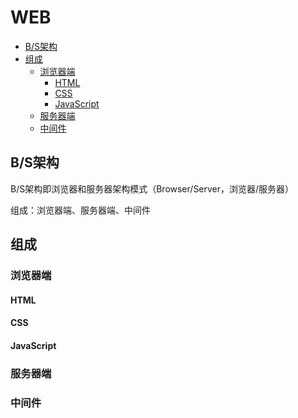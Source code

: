 # WEB

* [B/S架构](#B/S架构)
* [组成](#组成)
  - [浏览器端](#浏览器端)
    * [HTML](HTML)
    * [CSS](/CSS)
    * [JavaScript](/JavaScript)
  - [服务器端](#服务器端)
  - [中间件](#中间件)
  
## B/S架构
B/S架构即浏览器和服务器架构模式（Browser/Server，浏览器/服务器）

组成：浏览器端、服务器端、中间件

## 组成

### 浏览器端

#### HTML

#### CSS

#### JavaScript

### 服务器端

### 中间件
